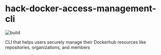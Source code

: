 # hack-docker-access-management-cli

![build](https://github.com/docker/hack-docker-access-management-cli/actions/workflows/build.yml/badge.svg)

CLI that helps users securely manage their Dockerhub resources like repositories, organizations, and members
